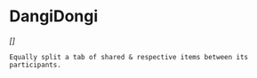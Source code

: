 DangiDongi
======

*[]*

    Equally split a tab of shared & respective items between its participants.

